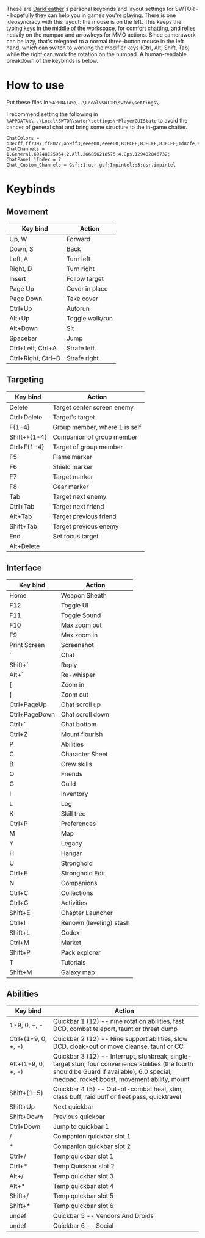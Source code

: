 These are [DarkFeather](DarkFeather)'s personal keybinds and layout settings for SWTOR -- hopefully they can help you in games you're playing. There is one ideosyncracy with this layout: the mouse is on the left. This keeps the typing keys in the middle of the workspace, for comfort chatting, and relies heavily on the numpad and arrowkeys for MMO actions. Since camerawork can be lazy, that's relegated to a normal three-button mouse in the left hand, which can switch to working the modifier keys (Ctrl, Alt, Shift, Tab) while the right can work the rotation on the numpad. A human-readable breakdown of the keybinds is below.

# How to use

Put these files in `%APPDATA%\..\Local\SWTOR\swtor\settings\`. 

I recommend setting the following in `%APPDATA%\..\Local\SWTOR\swtor\settings\*PlayerGUIState` to avoid the cancer of general chat and bring some structure to the in-game chatter.

```
ChatColors = b3ecff;ff7397;ff8022;a59ff3;eeee00;eeee00;B3ECFF;B3ECFF;B3ECFF;1d8cfe;82ec89;FF00FF;EFBC55;317A3C;eeee00;FF0000;eeee00;ff7f7f;EEEE00;EEEE00;EEEE00;eeee00;eeee00;eeee00;eeee00;eeee00;eeee00;eeee00;eeee00;FF5400;eeee00;eeee00;eeee00;A00000;C92E56;BB4FD2;1FAB29;FF6600;
ChatChannels = 1.General.69248125964;2.All.266856218575;4.Ops.129402846732;
ChatPanel_1Index = 7
Chat_Custom_Channels = Gsf;;1;usr.gsf;Impintel;;3;usr.impintel
```

# Keybinds
## Movement
| Key bind | Action |
| -------- | ------ |
| Up, W | Forward |
| Down, S | Back |
| Left, A | Turn left |
| Right, D | Turn right |
| Insert | Follow target |
| Page Up | Cover in place |
| Page Down | Take cover |
| Ctrl+Up | Autorun |
| Alt+Up | Toggle walk/run |
| Alt+Down | Sit |
| Spacebar | Jump |
| Ctrl+Left, Ctrl+A | Strafe left |
| Ctrl+Right, Ctrl+D | Strafe right |

## Targeting
| Key bind | Action |
| -------- | ------ |
| Delete | Target center screen enemy |
| Ctrl+Delete | Target's target. |
| F{1-4} | Group member, where 1 is self |
| Shift+F{1-4} | Companion of group member |
| Ctrl+F{1-4} | Target of group member |
| F5 | Flame marker |
| F6  | Shield marker |
| F7 | Target marker |
| F8 | Gear marker |
| Tab | Target next enemy |
| Ctrl+Tab | Target next friend |
| Alt+Tab | Target previous friend |
| Shift+Tab | Target previous enemy |
| End | Set focus target |
| Alt+Delete |  |

## Interface 
| Key bind | Action |
| -------- | ------ |
| Home | Weapon Sheath |
| F12 | Toggle UI |
| F11 | Toggle Sound |
| F10 | Max zoom out |
| F9 | Max zoom in |
| Print Screen | Screenshot |
| ` | Chat |
| Shift+` | Reply |
| Alt+` | Re-whisper |
| [ | Zoom in |
| ] | Zoom out |
| Ctrl+PageUp | Chat scroll up |
| Ctrl+PageDown | Chat scroll down |
| Ctrl+` | Chat bottom |
| Ctrl+Z | Mount flourish |
| P | Abilities |
| C | Character Sheet |
| B | Crew skills |
| O | Friends |
| G | Guild |
| I | Inventory |
| L | Log |
| K | Skill tree |
| Ctrl+P | Preferences |
| M | Map |
| Y | Legacy |
| H | Hangar |
| U | Stronghold |
| Ctrl+E | Stronghold Edit |
| N | Companions |
| Ctrl+C | Collections |
| Ctrl+G | Activities |
| Shift+E | Chapter Launcher |
| Ctrl+I | Renown (leveling) stash |
| Shift+L | Codex |
| Ctrl+M | Market |
| Shift+P | Pack explorer |
| T | Tutorials |
| Shift+M | Galaxy map |

## Abilities 
| Key bind | Action |
| -------- | ------ |
| 1-9, 0, +, - | Quickbar 1 (12) -- nine rotation abilities, fast DCD, combat teleport, taunt or threat dump |
| Ctrl+(1-9, 0, +, -) | Quickbar 2 (12) -- Nine support abilities, slow DCD, cloak-out or move cleanse, taunt or CC |
| Alt+(1-9, 0, +, -) | Quickbar 3 (12) -- Interrupt, stunbreak, single-target stun, four convenience abilities (the fourth should be Guard if available), 6.0 special, medpac, rocket boost, movement ability, mount |
| Shift+(1-5) | Quickbar 4 (5) -- Out-of-combat heal, stim, class buff, raid buff or fleet pass, quicktravel |
| Shift+Up | Next quickbar |
| Shift+Down | Previous quickbar |
| Ctrl+Down | Jump to quickbar 1 |
| / | Companion quickbar slot 1 |
| * | Companion quickbar slot 2 |
| Ctrl+/ | Temp quickbar slot 1 |
| Ctrl+*  | Temp Quickbar slot 2 |
| Alt+/ | Temp quickbar slot 3 |
| Alt+* | Temp quickbar slot 4 |
| Shift+/  | Temp quickbar slot 5 |
| Shift+* | Temp quickbar slot 6 |
| undef | Quickbar 5 -- Vendors And Droids |
| undef | Quickbar 6 -- Social |
